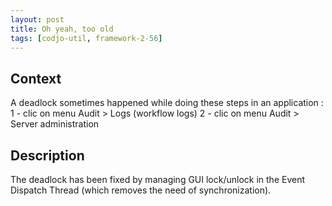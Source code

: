 ```yaml
---
layout: post
title: Oh yeah, too old
tags: [codjo-util, framework-2-56]
---
```

## Context
A deadlock sometimes happened while doing these steps in an application :
1 - clic on menu Audit > Logs (workflow logs)
2 - clic on menu Audit > Server administration

## Description
The deadlock has been fixed by managing GUI lock/unlock in the Event Dispatch Thread (which removes the need of synchronization).